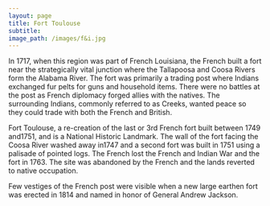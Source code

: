 ```yaml
---
layout: page
title: Fort Toulouse
subtitle:
image_path: /images/f&i.jpg
---
```

In 1717, when this region was part of French Louisiana, the French built a fort near the strategically vital junction where the Tallapoosa and Coosa Rivers form the Alabama River. The fort was primarily a trading post where Indians exchanged fur pelts for guns and household items. There were no battles at the post as French diplomacy forged allies with the natives. The surrounding Indians, commonly referred to as Creeks, wanted peace so they could trade with both the French and British.

Fort Toulouse, a re-creation of the last or 3rd French fort built between 1749 and1751, and is a National Historic Landmark. The wall of the fort facing the Coosa River washed away in1747 and a second fort was built in 1751 using a palisade of pointed logs. The French lost the French and Indian War and the fort in 1763. The site was abandoned by the French and the lands reverted to native occupation.

Few vestiges of the French post were visible when a new large earthen fort was erected in 1814 and named in honor of General Andrew Jackson.
